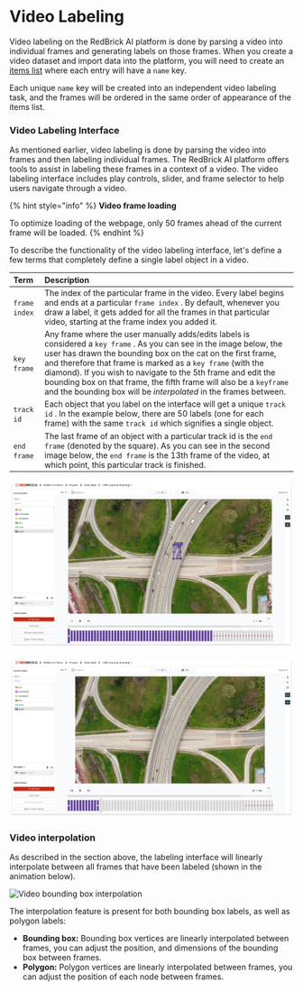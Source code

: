 # Video Labeling

Video labeling on the RedBrick AI platform is done by parsing a video into individual frames and generating labels on those frames. When you create a video dataset and import data into the platform, you will need to create an [items list]() where each entry will have a `name` key.

Each unique `name` key will be created into an independent video labeling task, and the frames will be ordered in the same order of appearance of the items list.

### Video Labeling Interface

As mentioned earlier, video labeling is done by parsing the video into frames and then labeling individual frames. The RedBrick AI platform offers tools to assist in labeling these frames in a context of a video. The video labeling interface includes play controls, slider, and frame selector to help users navigate through a video.

{% hint style="info" %}
**Video frame loading**

To optimize loading of the webpage, only 50 frames ahead of the current frame will be loaded. 
{% endhint %}

To describe the functionality of the video labeling interface, let's define a few terms that completely define a single label object in a video.

| Term | Description |
| :--- | :--- |
| `frame index` | The index of the particular frame in the video. Every label begins and ends at a particular `frame index` . By default, whenever you draw a label, it gets added for all the frames in that particular video, starting at the frame index you added it.  |
| `key frame` | Any frame where the user manually adds/edits labels is considered a `key frame` . As you can see in the image below, the user has drawn the bounding box on the cat on the first frame, and therefore that frame is marked as a `key frame` \(with the diamond\). If you wish to navigate to the 5th frame and edit the bounding box on that frame, the fifth frame will also be a `keyframe` and the bounding box will be _interpolated_ in the frames between.  |
| `track id` | Each object that you label on the interface will get a unique `track id` . In the example below, there are 50 labels \(one for each frame\) with the same `track id` which signifies a single object.  |
| `end frame` | The last frame of an object with a particular track id is the `end frame` \(denoted by the square\). As you can see in the second image below, the `end frame` is the 13th frame of the video, at which point, this particular track is finished.  |

![Video labeling interface - key frame](../../.gitbook/assets/app.redbrickai.com_f5924ece-e355-48d2-8f9d-064c3440cef3_projects_66173de8-8b1a-460f-bd56-2d6899ce6a90_tool_label-2x.png)

![Video labeling interface - end frame](../../.gitbook/assets/app.redbrickai.com_f5924ece-e355-48d2-8f9d-064c3440cef3_projects_66173de8-8b1a-460f-bd56-2d6899ce6a90_tool_label-1-2x.png)

### Video interpolation

As described in the section above, the labeling interface will linearly interpolate between all frames that have been labeled \(shown in the animation below\). 

![Video bounding box interpolation](../../.gitbook/assets/ezgif.com-gif-maker-1-.gif)

The interpolation feature is present for both bounding box labels, as well as polygon labels: 

* **Bounding box:** Bounding box vertices are linearly interpolated between frames, you can adjust the position, and dimensions of the bounding box between frames. 
* **Polygon:** Polygon vertices are linearly interpolated between frames, you can adjust the position of each node between frames. 

